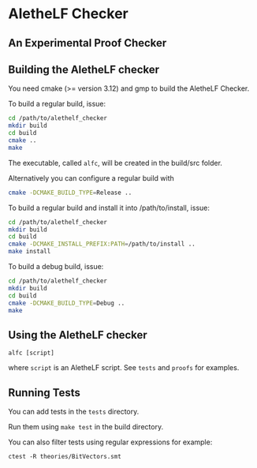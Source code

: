 # AletheLF Checker

## An Experimental Proof Checker

## Building the AletheLF checker

You need cmake (>= version 3.12) and gmp to build the AletheLF Checker.

To build a regular build, issue:

```bash
cd /path/to/alethelf_checker
mkdir build
cd build
cmake ..
make
```

The executable, called `alfc`, will be created in the build/src folder.

Alternatively you can configure a regular build with

```bash
cmake -DCMAKE_BUILD_TYPE=Release ..
```
To build a regular build and install it into /path/to/install, issue:

```bash
cd /path/to/alethelf_checker
mkdir build
cd build
cmake -DCMAKE_INSTALL_PREFIX:PATH=/path/to/install ..
make install
```

To build a debug build, issue:

```bash
cd /path/to/alethelf_checker
mkdir build
cd build
cmake -DCMAKE_BUILD_TYPE=Debug ..
make
```

## Using the AletheLF checker

```
alfc [script]
```
where `script` is an AletheLF script.  See `tests` and `proofs` for examples.

## Running Tests

You can add tests in the `tests` directory.

Run them using `make test` in the build directory.

You can also filter tests using regular expressions for example:

```
ctest -R theories/BitVectors.smt
```
